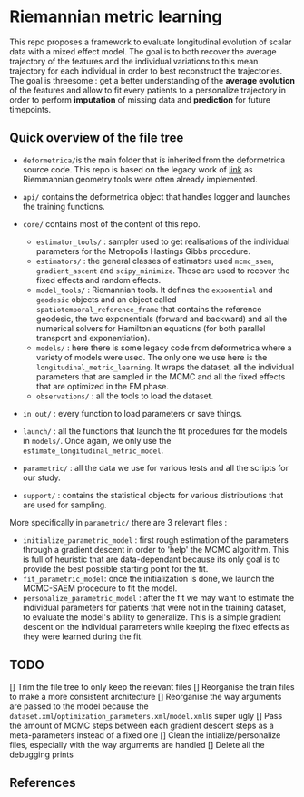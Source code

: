 # Riemannian metric learning

This repo proposes a framework to evaluate longitudinal evolution of scalar data with a mixed effect model. 
The goal is to both recover the average trajectory of the features and the individual variations to this 
mean trajectory for each individual in order to best reconstruct the trajectories. The goal is threesome : get a better
understanding of the **average evolution** of the features and allow to fit every patients to a personalize trajectory in order 
to perform **imputation** of missing data and **prediction** for future timepoints.


## Quick overview of the file tree

- `deformetrica/`is the main folder that is inherited from the deformetrica source code. This repo is based 
on the legacy work of [link]() as Riemmannian geometry tools were often already implemented.

- `api/` contains the deformetrica object that handles logger and launches the training functions.

- `core/` contains most of the content of this repo.
  - `estimator_tools/` :  sampler used to get realisations of the individual parameters for the Metropolis
    Hastings Gibbs procedure.
  - `estimators/` : the general classes of estimators used `mcmc_saem`, `gradient_ascent` and
  `scipy_minimize`. These are used to recover the fixed effects and random effects.
  - `model_tools/` : Riemannian tools. It defines the `exponential` and `geodesic` objects and an object called
  `spatiotemporal_reference_frame` that contains the reference geodesic, the two exponentials (forward and backward) and all 
    the numerical solvers for Hamiltonian equations (for both parallel transport and exponentiation).
  - `models/` : here there is some legacy code from deformetrica where a variety of models were used. The only one we use here 
  is the `longitudinal_metric_learning`. It wraps the dataset, all the individual parameters that are sampled in the MCMC and 
    all the fixed effects that are optimized in the EM phase.
  - `observations/` : all the tools to load the dataset.
 - `in_out/` : every function to load parameters or save things.
 - `launch/` : all the functions that launch the fit procedures for the models in `models/`. Once again, we only use the
`estimate_longitudinal_metric_model`.
- `parametric/` : all the data we use for various tests and all the scripts for our study.
- `support/` : contains the statistical objects for various distributions that are used for sampling.

More specifically in `parametric/` there are 3 relevant files :
- `initialize_parametric_model` : first rough estimation of the parameters through a gradient descent
  in order to 'help' the MCMC algorithm. This is full of heuristic that are data-dependant because its only goal is to provide 
  the best possible starting point for the fit.
- `fit_parametric_model`: once the initialization is done, we launch the MCMC-SAEM procedure to fit the model.
- `personalize_parametric_model` : after the fit we may want to estimate the individual parameters for patients that were not in 
the training dataset, to evaluate the model's ability to generalize. This is a simple gradient descent on the individual parameters
  while keeping the fixed effects as they were learned during the fit.
  
## TODO

[] Trim the file tree to only keep the relevant files
[] Reorganise the train files to make a more consistent architecture
[] Reorganise the way arguments are passed to the model because the `dataset.xml`/`optimization_parameters.xml`/`model.xml`is
super ugly
[] Pass the amount of MCMC steps between each gradient descent steps as a meta-parameters instead of a fixed one
[] Clean the intialize/personalize files, especially with the way arguments are handled
[] Delete all the debugging prints


## References

